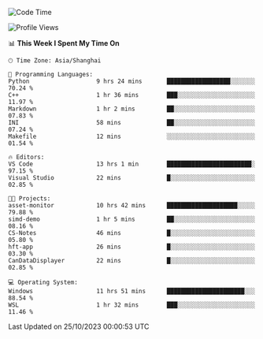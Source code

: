 <!--START_SECTION:waka-->
![Code Time](http://img.shields.io/badge/Code%20Time-1%2C323%20hrs%2014%20mins-blue)

![Profile Views](http://img.shields.io/badge/Profile%20Views-1-blue)

📊 **This Week I Spent My Time On** 

```text
🕑︎ Time Zone: Asia/Shanghai

💬 Programming Languages: 
Python                   9 hrs 24 mins       ██████████████████░░░░░░░   70.24 % 
C++                      1 hr 36 mins        ███░░░░░░░░░░░░░░░░░░░░░░   11.97 % 
Markdown                 1 hr 2 mins         ██░░░░░░░░░░░░░░░░░░░░░░░   07.83 % 
INI                      58 mins             ██░░░░░░░░░░░░░░░░░░░░░░░   07.24 % 
Makefile                 12 mins             ░░░░░░░░░░░░░░░░░░░░░░░░░   01.54 % 

🔥 Editors: 
VS Code                  13 hrs 1 min        ████████████████████████░   97.15 % 
Visual Studio            22 mins             █░░░░░░░░░░░░░░░░░░░░░░░░   02.85 % 

🐱‍💻 Projects: 
asset-monitor            10 hrs 42 mins      ████████████████████░░░░░   79.88 % 
simd-demo                1 hr 5 mins         ██░░░░░░░░░░░░░░░░░░░░░░░   08.16 % 
CS-Notes                 46 mins             █░░░░░░░░░░░░░░░░░░░░░░░░   05.80 % 
hft-app                  26 mins             █░░░░░░░░░░░░░░░░░░░░░░░░   03.30 % 
CanDataDisplayer         22 mins             █░░░░░░░░░░░░░░░░░░░░░░░░   02.85 % 

💻 Operating System: 
Windows                  11 hrs 51 mins      ██████████████████████░░░   88.54 % 
WSL                      1 hr 32 mins        ███░░░░░░░░░░░░░░░░░░░░░░   11.46 % 
```


 Last Updated on 25/10/2023 00:00:53 UTC
<!--END_SECTION:waka-->